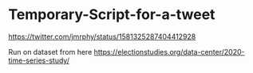 # Temporary-Script-for-a-tweet
https://twitter.com/jmrphy/status/1581325287404412928

Run on dataset from here https://electionstudies.org/data-center/2020-time-series-study/
